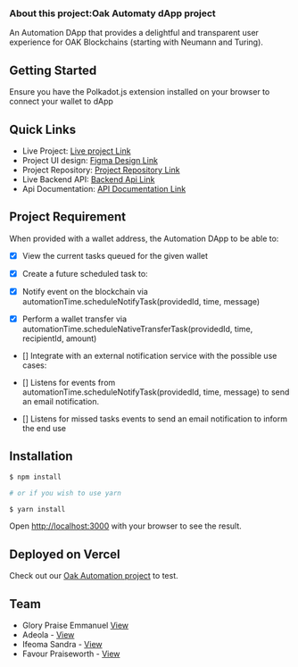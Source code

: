 ### About this project:Oak Automaty dApp project

An Automation DApp that provides a delightful and transparent user experience for OAK Blockchains
(starting with Neumann and Turing).


## Getting Started

Ensure you have the Polkadot.js extension installed on your browser to connect your wallet to dApp


## Quick Links

- Live Project: [Live project Link](https://oak-d-app-automaty-project.vercel.app/) 
- Project UI design: [Figma Design Link](https://www.figma.com/file/PODz105JF88aLPfabZ6PzQ/OAK-DApp)
- Project Repository: [Project Repository Link](https://github.com/emmaglorypraise/Oak-Next-Project)
- Live Backend API: [Backend Api Link](https://oak-dapp-backend.herokuapp.com/)
- Api Documentation: [API Documentation Link](https://documenter.getpostman.com/view/8629267/UzJESzEg)

## Project Requirement

When provided with a wallet address, the Automation DApp to be able to:

- [x] View the current tasks queued for the given wallet

- [x] Create a future scheduled task to:

- [x] Notify event on the blockchain via automationTime.scheduleNotifyTask(providedId, time, message)

- [x] Perform a wallet transfer via automationTime.scheduleNativeTransferTask(providedId, time, recipientId, amount)

- [] Integrate with an external notification service with the possible use cases:

- [] Listens for events from automationTime.scheduleNotifyTask(providedId, time, message) to send an email notification.

- [] Listens for missed tasks events to send an email notification to inform the end use


## Installation

```bash
$ npm install

# or if you wish to use yarn

$ yarn install

```
Open [http://localhost:3000](http://localhost:3000) with your browser to see the result.


## Deployed on Vercel

Check out our [Oak Automation project](https://oak-d-app-automaty-project.vercel.app/) to test.

## Team
- Glory Praise Emmanuel [View](https://github.com/emmaglorypraise/)
- Adeola - [View](https://github.com/kojusola)
- Ifeoma Sandra - [View](https://github.com/iphyokafor)
- Favour Praiseworth - [View](https://github.com/LimiCodes)
